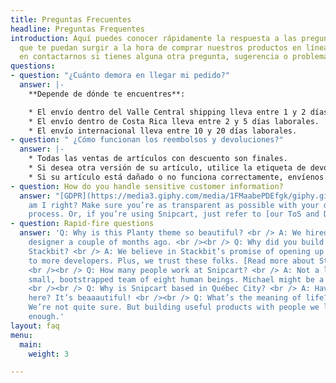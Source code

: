 ```yaml
---
title: Preguntas Frecuentes
headline: Preguntas Frequentes
introduction: Aquí puedes conocer rápidamente la respuesta a las preguntas más frecuentes
  que te puedan surgir a la hora de comprar nuestros productos en línea. No dudes
  en contactarnos si tienes alguna otra pregunta, sugerencia o problema.
questions:
- question: "¿Cuánto demora en llegar mi pedido?"
  answer: |-
    **Depende de dónde te encuentres**:

    * El envío dentro del Valle Central shipping lleva entre 1 y 2 días laborales.
    * El envío dentro de Costa Rica lleva entre 2 y 5 días laborales.
    * El envío internacional lleva entre 10 y 20 días laborales.
- question: " ¿Cómo funcionan los reembolsos y devoluciones?"
  answer: |-
    * Todas las ventas de artículos con descuento son finales.
    * Si desea otra versión de su artículo, utilice la etiqueta de devolución. Las instrucciones están impresas en su parte posterior
    * Si su artículo está dañado o no funciona correctamente, envíenos un correo electrónico a info@healthypleasures.com. Le reembolsaremos y le enviaremos uno nuevo lo antes posible.
- question: How do you handle sensitive customer information?
  answer: "[GDPR](https://media3.giphy.com/media/1FMaabePDEfgk/giphy.gif?cid=790b76115d1fc3ed7656643632f4131f&rid=giphy.gif),
    am I right? Make sure you’re as transparent as possible with your data handling
    process. Or, if you’re using Snipcart, just refer to [our ToS and DPA](http://bit.ly/2YJwlyt)."
- question: Rapid-fire questions
  answer: 'Q: Why is this Planty theme so beautiful? <br /> A: We hired our first
    designer a couple of months ago. <br /><br /> Q: Why did you build a theme for
    Stackbit? <br /> A: We believe in Stackbit’s promise of opening up the JAMstack
    to more developers. Plus, we trust these folks. [Read more about Stackbit](http://bit.ly/2YAvGix).
    <br /><br /> Q: How many people work at Snipcart? <br /> A: Not a lot! We’re a
    small, bootstrapped team of eight human beings. Michael might be a robot, though.
    <br /><br /> Q: Why is Snipcart based in Québec City? <br /> A: Have you been
    here? It’s beaaautiful! <br /><br /> Q: What’s the meaning of life? <br /> A:
    We’re not quite sure. But building useful products with people we love feels meaningful
    enough.'
layout: faq
menu:
  main:
    weight: 3

---
```

